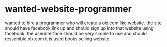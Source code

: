 # wanted-website-programmer
wanted to hire a programmer who will create a olx.com like website.
the site should have facebook link up and should sign up into that website using facebook.
the userinterface should be very simple to use and should ressemble olx.com
it is used books selling website.
